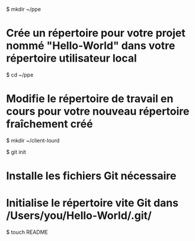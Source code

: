 $ mkdir ~/ppe

# Crée un répertoire pour votre projet nommé "Hello-World" dans votre répertoire utilisateur local

$ cd ~/ppe
# Modifie le répertoire de travail en cours pour votre nouveau répertoire fraîchement créé

$ mkdir ~/client-lourd

$ git init
# Installe les fichiers Git nécessaire
# Initialise le répertoire vite Git dans /Users/you/Hello-World/.git/

$ touch README
